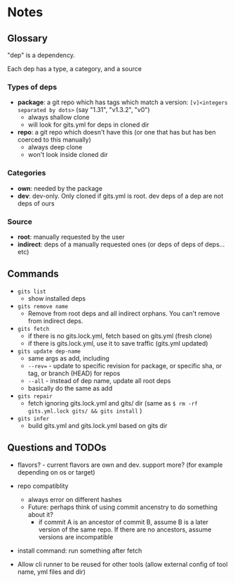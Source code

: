 # Notes

## Glossary

"dep" is a dependency.

Each dep has a type, a category, and a source

### Types of deps

* **package**: a git repo which has tags which match a version: `[v]<integers separated by dots>` (say "1.31", "v1.3.2", "v0")
    * always shallow clone
    * will look for gits.yml for deps in cloned dir
* **repo**: a git repo which doesn't have this (or one that has but has ben coerced to this manually)
    * always deep clone
    * won't look inside cloned dir

### Categories

* **own**: needed by the package
* **dev**: dev-only. Only cloned if gits.yml is root. dev deps of a dep are not deps of ours

### Source

* **root**: manually requested by the user
* **indirect**: deps of a manually requested ones (or deps of deps of deps... etc)

## Commands

* `gits list`
    * show installed deps
* `gits remove name`
    * Remove from root deps and all indirect orphans. You can't remove from indirect deps.
* `gits fetch`
    * if there is no gits.lock.yml, fetch based on gits.yml (fresh clone)
    * if there is gits.lock.yml, use it to save traffic (gits.yml updated)
* `gits update dep-name`
    * same args as add, including
    * `--rev=` - update to specific revision for package, or specific sha, or tag, or branch (HEAD) for repos
    * `--all` - instead of dep name, update all root deps
    * basically do the same as add
* `gits repair`
    * fetch ignoring gits.lock.yml and gits/ dir (same as `$ rm -rf gits.yml.lock gits/ && gits install` )
* `gits infer`
    * build gits.yml and gits.lock.yml based on gits dir

## Questions and TODOs

* flavors? - current flavors are own and dev. support more? (for example depending on os or target)

* repo compatiblity
    * always error on different hashes
    * Future: perhaps think of using commit ancenstry to do something about it?
        * if commit A is an ancestor of commit B, assume B is a later version of the same repo. If there are no ancestors, assume versions are incompatible
* install command: run something after fetch
* Allow cli runner to be reused for other tools (allow external config of tool name, yml files and dir)

